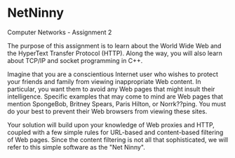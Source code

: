 # NetNinny
Computer Networks - Assignment 2

The purpose of this assignment is to learn about the World Wide Web and the HyperText Transfer Protocol (HTTP). Along the way, you will also learn about TCP/IP and socket programming in C++.

Imagine that you are a conscientious Internet user who wishes to protect your friends and family from viewing inappropriate Web content. In particular, you want them to avoid any Web pages that might insult their intelligence. Specific examples that may come to mind are Web pages that mention SpongeBob, Britney Spears, Paris Hilton, or Norrk??ping. You must do your best to prevent their Web browsers from viewing these sites. 

Your solution will build upon your knowledge of Web proxies and HTTP, coupled with a few simple rules for URL-based and content-based filtering of Web pages. Since the content filtering is not all that sophisticated, we will refer to this simple software as the "Net Ninny". 

